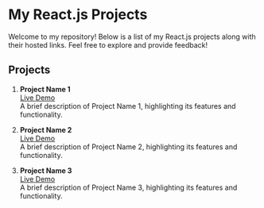 # My React.js Projects

Welcome to my repository! Below is a list of my React.js projects along with their hosted links. Feel free to explore and provide feedback!

## Projects

1. **Project Name 1**  
   [Live Demo](https://link-to-your-project-1.com)  
   A brief description of Project Name 1, highlighting its features and functionality.

2. **Project Name 2**  
   [Live Demo](https://link-to-your-project-2.com)  
   A brief description of Project Name 2, highlighting its features and functionality.

3. **Project Name 3**  
   [Live Demo](https://link-to-your-project-3.com)  
   A brief description of Project Name 3, highlighting its features and functionality.


